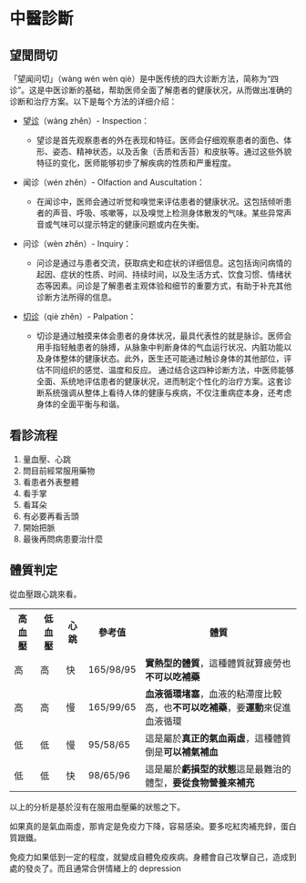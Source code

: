 # 中醫診斷
## 望聞問切
「望闻问切」（wàng wén wèn qiè）是中医传统的四大诊断方法，简称为“四诊”。这是中医诊断的基础，帮助医师全面了解患者的健康状况，从而做出准确的诊断和治疗方案。以下是每个方法的详细介绍：

- [望诊](望診.md)（wàng zhěn）- Inspection：
	- 望诊是首先观察患者的外在表现和特征。医师会仔细观察患者的面色、体形、姿态、精神状态，以及舌象（舌质和舌苔）和皮肤等。通过这些外貌特征的变化，医师能够初步了解疾病的性质和严重程度。

- 闻诊（wén zhěn）- Olfaction and Auscultation：
	- 在闻诊中，医师会通过听觉和嗅觉来评估患者的健康状况。这包括倾听患者的声音、呼吸、咳嗽等，以及嗅觉上检测身体散发的气味。某些异常声音或气味可以提示特定的健康问题或内在失衡。

- 问诊（wèn zhěn）- Inquiry：
	- 问诊是通过与患者交流，获取病史和症状的详细信息。这包括询问病情的起因、症状的性质、时间、持续时间，以及生活方式、饮食习惯、情绪状态等因素。问诊是了解患者主观体验和细节的重要方式，有助于补充其他诊断方法所得的信息。

- [切诊](中醫脈診.md)（qiè zhěn）- Palpation：
	- 切诊是通过触摸来体会患者的身体状况，最具代表性的就是脉诊。医师会用手指轻触患者的脉搏，从脉象中判断身体的气血运行状况、内脏功能以及身体整体的健康状态。此外，医生还可能通过触诊身体的其他部位，评估不同组织的感觉、温度和反应。
通过结合这四种诊断方法，中医师能够全面、系统地评估患者的健康状况，进而制定个性化的治疗方案。这套诊断系统强调从整体上看待人体的健康与疾病，不仅注重病症本身，还考虑身体的全面平衡与和谐。


## 看診流程
1. 量血壓、心跳
2. 問目前經常服用藥物
3. 看患者外表整體
4. 看手掌
5. 看耳朵
6. 有必要再看舌頭
7. 開始把脈
8. 最後再問病患要治什麼

## 體質判定

從血壓跟心跳來看。

<table>
	<tr>
		<th>高血壓</th>
		<th>低血壓</th>
		<th>心跳</th>
		<th>參考值</th>
		<th>體質</th>
	</tr>
	<tr>
		<td>高</td>
		<td>高</td>
		<td>快</td>
		<td>165/98/95</td>
		<td><b>實熱型的體質</b>，這種體質就算疲勞也<b>不可以吃補藥</b></td>
	</tr>
	<tr>
		<td>高</td>
		<td>高</td>
		<td>慢</td>
		<td>165/99/65</td>
		<td><b>血液循環堵塞</b>，血液的粘滯度比較高，也<b>不可以吃補藥</b>，要<b>運動</b>來促進血液循環</td>
	</tr>
	<tr>
		<td>低</td>
		<td>低</td>
		<td>慢</td>
		<td>95/58/65</td>
		<td>這是屬於<b>真正的氣血兩虛</b>，這種體質倒是<b>可以補氣補血</b></td>
	</tr>
	<tr>
		<td>低</td>
		<td>低</td>
		<td>快</td>
		<td>98/65/96</td>
		<td>這是屬於<b>虧損型的狀態</b>這是最難治的體型，<b>要從食物營養來補充</b></td>
	</tr>
</table>

以上的分析是基於沒有在服用血壓藥的狀態之下。

如果真的是氣血兩虛，那肯定是免疫力下降，容易感染。要多吃紅肉補充鋅，蛋白質跟鐵。
 
免疫力如果低到一定的程度，就變成自體免疫疾病。身體會自己攻擊自己，造成到處的發炎了。而且通常合併情緒上的 depression